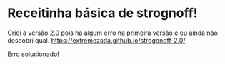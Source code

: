# Receitinha básica de strognoff!
Criei a versão 2.0 pois há algum erro na primeira versão e eu ainda não descobri qual.
https://extremezada.github.io/strogonoff-2.0/

Erro solucionado!

